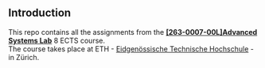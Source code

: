 ## Introduction

This repo contains all the assignments from the [**[263-0007-00L]Advanced Systems Lab**](https://www.vorlesungen.ethz.ch/Vorlesungsverzeichnis/lerneinheit.view?lang=en&semkez=2024S&ansicht=ALLE&lerneinheitId=178741&) 8 ECTS course.\
The course takes place at ETH - [Eidgenössische Technische Hochschule](https://ethz.ch/en.html) - in Zürich.
